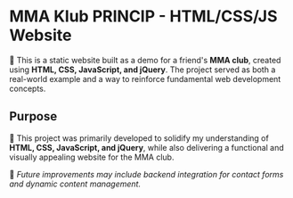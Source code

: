 # MMA Klub PRINCIP - HTML/CSS/JS Website  

:martial_arts_uniform: This is a static website built as a demo for a friend's **MMA club**, created using **HTML, CSS, JavaScript, and jQuery**. The project served as both a real-world example and a way to reinforce fundamental web development concepts.  

## Purpose  
:boxing_glove: This project was primarily developed to solidify my understanding of **HTML, CSS, JavaScript, and jQuery**, while also delivering a functional and visually appealing website for the MMA club.  

🚀 *Future improvements may include backend integration for contact forms and dynamic content management.*  
